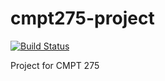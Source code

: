 # cmpt275-project

[![Build Status](https://travis-ci.org/Injabie3/CMPT275-Project.svg?branch=master)](https://travis-ci.org/Injabie3/CMPT275-Project)

Project for CMPT 275
